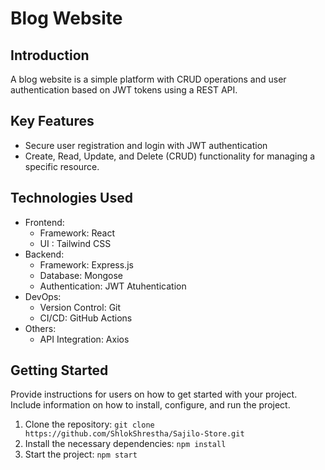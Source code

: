 # Blog Website

## Introduction
A blog website is a simple platform with CRUD operations and user authentication based on JWT tokens using a REST API.

## Key Features
- Secure user registration and login with JWT authentication
- Create, Read, Update, and Delete (CRUD) functionality for managing a specific resource.

## Technologies Used
- Frontend:
  - Framework: React
  - UI : Tailwind CSS
- Backend:
  - Framework: Express.js
  - Database: Mongose
  - Authentication: JWT Atuhentication
- DevOps:
  - Version Control: Git
  - CI/CD: GitHub Actions
- Others:
  - API Integration: Axios

## Getting Started
Provide instructions for users on how to get started with your project. Include information on how to install, configure, and run the project.

1. Clone the repository: `git clone https://github.com/ShlokShrestha/Sajilo-Store.git`
2. Install the necessary dependencies: `npm install`
3. Start the project: `npm start`

